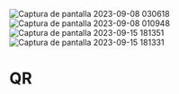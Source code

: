 ![Captura de pantalla 2023-09-08 030618](https://github.com/Ritamishell/QR/assets/135658559/3aa07b40-9a7f-463e-835b-c8acab69ad7a)
![Captura de pantalla 2023-09-08 010948](https://github.com/Ritamishell/QR/assets/135658559/c7aabac3-c580-4dac-8cf7-f7856a70a85d)
![Captura de pantalla 2023-09-15 181351](https://github.com/Ritamishell/QR/assets/135658559/4d047fe9-f979-4cf3-b4af-74ff2f29b259)
![Captura de pantalla 2023-09-15 181331](https://github.com/Ritamishell/QR/assets/135658559/607e5f1b-6b8d-47ee-9fd4-822b5a9d1df2)
# QR
